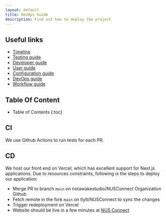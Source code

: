 ```yaml
---
layout: default
title: DevOps Guide
description: Find out how to deploy the project
---
```


## **Useful links**
- [Timeline](Timeline)
- [Testing guide](TestingGuide)
- [Developer guide](DeveloperGuide)
- [User guide](UserGuide)
- [Configuration guide](ConfigurationGuide)
- [DevOps guide](DevOpsGuide)
- [Workflow guide](WorkflowGuide)

## **Table Of Content**

* Table of Contents 
{:toc}

## **CI**

We use Github Actions to run tests for each PR.

## **CD**

We host our front end on Vercel, which has excellent support for Next.js applications.
Due to resources constraints, following is the steps to deploy our application:
- Merge PR to branch `main` on notawakestudio/NUSConnect Organization Github
- Fetch remote in the fork `main` on tlylt/NUSConnect to sync the changes
- Trigger redeployment on Vercel
- Website should be live in a few minutes at [NUS Connect](https://nus-connect.vercel.app/)